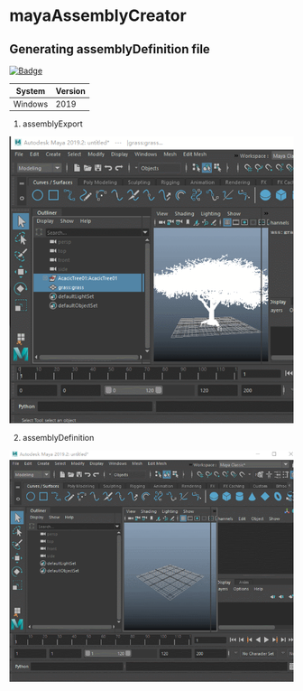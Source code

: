 # mayaAssemblyCreator

## Generating assemblyDefinition file

[![Badge](https://img.shields.io/badge/link-996.icu-%23FF4D5B.svg?style=flat-square)](https://996.icu/#/zh_CN)


|System|Version|
|------|-------|
|Windows|2019|

1. assemblyExport

![assemblyExport](https://raw.githubusercontent.com/NinjaCats/mayaAssemblyCreator/master/image/assemblyexport.gif)

2. assemblyDefinition

![assemblyDefinition](https://raw.githubusercontent.com/NinjaCats/mayaAssemblyCreator/master/image/assemblydefinition.gif)